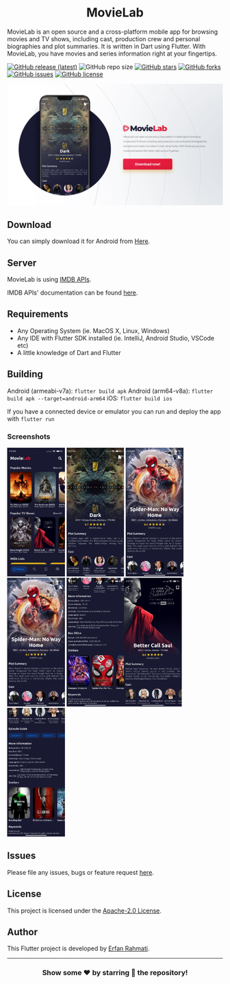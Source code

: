 <p align="center">
  <h1 align="center">MovieLab</h1>

  <p align="left">
    MovieLab is an open source and a cross-platform mobile app for browsing movies and TV shows, including cast, production crew and personal biographies and plot summaries. It is written in Dart using Flutter.
    With MovieLab, you have movies and series information right at your fingertips.
  </p>
</p>

[![GitHub release (latest)](https://img.shields.io/github/v/release/ErfanRht/MovieLab)](https://github.com/ErfanRht/MovieLab/releases)
![GitHub repo size](https://img.shields.io/github/repo-size/ErfanRht/MovieLab)
[![GitHub stars](https://img.shields.io/github/stars/ErfanRht/MovieLab?style=social)](https://github.com/ErfanRht/MovieLab/stargazers) 
[![GitHub forks](https://img.shields.io/github/forks/ErfanRht/MovieLab?style=social)](https://github.com/ErfanRht/MovieLab/network/members) 
[![GitHub issues](https://img.shields.io/github/issues/ErfanRht/MovieLab?style=social)](https://github.com/ErfanRht/MovieLab/issues) 
[![GitHub license](https://img.shields.io/github/license/ErfanRht/MovieLab?style=social)](https://github.com/ErfanRht/MovieLab/blob/master/LICENSE) 

[![App preview](./screenshots/mockups/MovieLab_mockup2.jpg)](https://github.com/ErfanRht/MovieLab/)

## Download
  You can simply download it for Android from [Here](https://ErfanRht.github.io/MovieLab-Intro).

## Server
MovieLab is using [IMDB APIs](https://imdb-api.com/).

IMDB APIs' documentation can be found [here](https://imdb-api.com/api).

## Requirements
* Any Operating System (ie. MacOS X, Linux, Windows)
* Any IDE with Flutter SDK installed (ie. IntelliJ, Android Studio, VSCode etc)
* A little knowledge of Dart and Flutter

## Building
Android (armeabi-v7a): `flutter build apk`
Android (arm64-v8a): `flutter build apk --target=android-arm64`
iOS: `flutter build ios`

If you have a connected device or emulator you can run and deploy the app with `flutter run`

### Screenshots
<img src="https://github.com/ErfanRht/MovieLab/blob/master/screenshots/Screenshot_01.jpg?raw=true" height="300em" /> <img src="https://github.com/ErfanRht/MovieLab/blob/master/screenshots/Screenshot_02.jpg?raw=true" height="300em" /> <img src="https://github.com/ErfanRht/MovieLab/blob/master/screenshots/Screenshot_03.jpg?raw=true" height="300em" /> <img src="https://github.com/ErfanRht/MovieLab/blob/master/screenshots/Screenshot_04.jpg?raw=true" height="300em" /> <img src="https://github.com/ErfanRht/MovieLab/blob/master/screenshots/Screenshot_05.jpg?raw=true" height="300em" /><img src="https://github.com/ErfanRht/MovieLab/blob/master/screenshots/Screenshot_06.jpg?raw=true" height="300em" /><img src="https://github.com/ErfanRht/MovieLab/blob/master/screenshots/Screenshot_07.jpg?raw=true" height="300em" />

## Issues
Please file any issues, bugs or feature request [here](https://github.com/ErfanRht/MovieLab/issues).

## License
This project is licensed under the [Apache-2.0 License](https://github.com/ErfanRht/MovieLab/blob/master/LICENSE).

## Author
This Flutter project is developed by [Erfan Rahmati](https://github.com/ErfanRht).

---

<div align="center">

### Show some ❤️ by starring 🌟 the repository!

</div>
